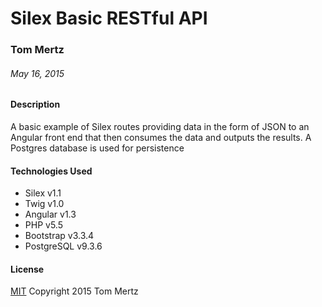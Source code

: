 # Silex Basic RESTful API

### Tom Mertz

###### May 16, 2015

#### Description

A basic example of Silex routes providing data in the form of JSON to an Angular front end that then consumes the data and outputs the results. A Postgres database is used for persistence

#### Technologies Used

* Silex v1.1
* Twig v1.0
* Angular v1.3
* PHP v5.5
* Bootstrap v3.3.4
* PostgreSQL v9.3.6

#### License

[MIT](https://gist.github.com/tfmertz/f59650110a594d4e226b) Copyright 2015 Tom Mertz
